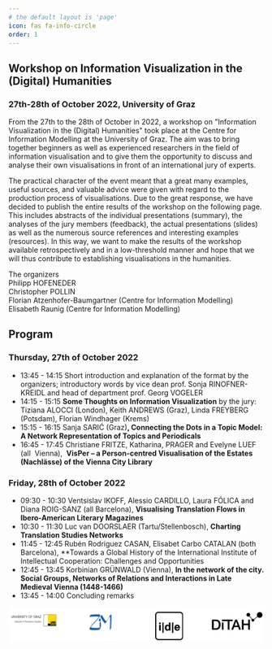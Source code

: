 ```yaml
---
# the default layout is 'page'
icon: fas fa-info-circle
order: 1
---
```


## Workshop on Information Visualization in the (Digital) Humanities

### 27th-28th of October 2022, University of Graz 

From the 27th to the 28th of October in 2022, a workshop on "Information Visualization in the (Digital) Humanities" took place at the Centre for Information Modelling at the University of Graz. The aim was to bring together beginners as well as experienced researchers in the field of information visualisation and to give them the opportunity to discuss and analyse their own visualisations in front of an international jury of experts.

The practical character of the event meant that a great many examples, useful sources, and valuable advice were given with regard to the production process of visualisations. Due to the great response, we have decided to publish the entire results of the workshop on the following page. This includes abstracts of the individual presentations (summary), the analyses of the jury members (feedback), the actual presentations (slides) as well as the numerous source references and interesting examples (resources). In this way, we want to make the results of the workshop available retrospectively and in a low-threshold manner and hope that we will thus contribute to establishing visualisations in the humanities.

The organizers\
Philipp HOFENEDER\
Christopher POLLIN\
Florian Atzenhofer-Baumgartner (Centre for Information Modelling)\
Elisabeth Raunig (Centre for Information Modelling)

## Program

### Thursday, 27th of October 2022

* 13:45 - 14:15 Short introduction and explanation of the format by the organizers; introductory words by vice dean prof. Sonja RINOFNER-KREIDL and head of department prof. Georg VOGELER 
* 14:15 - 15:15 **Some Thoughts on Information Visualization** by the jury: Tiziana ALOCCI (London), Keith ANDREWS (Graz), Linda FREYBERG (Potsdam), Florian Windhager (Krems)
* 15:15 - 16:15 Sanja SARIĆ (Graz)**, Connecting the Dots in a Topic Model:  A Network Representation of Topics and Periodicals**
* 16:45 - 17:45 Christiane FRITZE, Katharina, PRAGER and Evelyne LUEF (all  Vienna),  **VisPer – a Person-centred Visualisation of the Estates (Nachlässe) of the Vienna City Library** 

### Friday, 28th of October 2022

* 09:30 - 10:30 Ventsislav IKOFF, Alessio CARDILLO, Laura FÓLICA and Diana ROIG-SANZ (all Barcelona), **Visualising Translation Flows in Ibero-American Literary Magazines**
* 10:30 - 11:30 Luc van DOORSLAER (Tartu/Stellenbosch), **Charting Translation Studies Networks**
* 11:45 - 12:45 Rubén Rodriguez CASAN, Elisabet Carbo CATALAN (both Barcelona), **Towards a Global History of the International Institute of Intellectual Cooperation: Challenges and Opportunities
* 12:45 - 13:45 Korbinian GRÜNWALD (Vienna), **In the network of the city. Social Groups, Networks of Relations and Interactions in Late Medieval Vienna (1448-1466)**
* 13:45 - 14:00 Concluding remarks


![Logo University of Graz](\assets\img\logos.png)